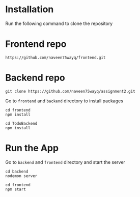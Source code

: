 # Installation
Run the following command to clone the repository
# Frontend repo
```
https://github.com/naveen75wayq/frontend.git
```

# Backend repo
```
git clone https://github.com/naveen75wayq/assignment2.git
```
Go to ```frontend``` and ```backend``` directory to install packages
```
cd frontend
npm install
```
```
cd TodoBackend
npm install
```

# Run the App
Go to ```backend``` and ```frontend``` directory and start the server
```
cd backend
nodemon server
```
```
cd frontend
npm start
```


